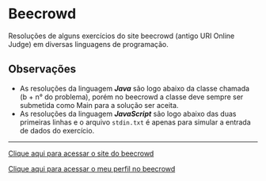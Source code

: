 # Beecrowd
 Resoluções de alguns exercícios do site beecrowd (antigo URI Online Judge) em diversas linguagens de programação.

 ## Observações
 * As resoluções da linguagem **_Java_** são logo abaixo da classe chamada (b + n° do problema), porém no beecrowd a classe deve sempre ser submetida como Main para a solução ser aceita.
 * As resoluções da linguagem **_JavaScript_** são logo abaixo das duas primeiras linhas e o arquivo `stdin.txt` é apenas para simular a entrada de dados do exercício.
***
  
[Clique aqui para acessar o site do beecrowd](https://www.beecrowd.com.br/judge/pt/)

[Clique aqui para acessar o meu perfil no beecrowd](https://www.beecrowd.com.br/judge/pt/profile/441712)